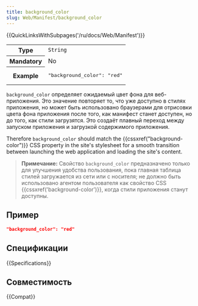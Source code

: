 ```yaml
---
title: background_color
slug: Web/Manifest/background_color
---
```


{{QuickLinksWithSubpages('/ru/docs/Web/Manifest')}}

<table class="properties">
  <tbody>
    <tr>
      <th scope="row">Type</th>
      <td><code>String</code></td>
    </tr>
    <tr>
      <th scope="row">Mandatory</th>
      <td>No</td>
    </tr>
    <tr>
      <th scope="row">Example</th>
      <td>
        <pre class="brush: json no-line-numbers">"background_color": "red"</pre>
      </td>
    </tr>
  </tbody>
</table>

`background_color` определяет ожидаемый цвет фона для веб-приложения. Это значение повторяет то, что уже доступно в стилях приложения, но может быть использовано браузерами для отрисовки цвета фона приложения после того, как манифест станет доступен, но до того, как стили загрузятся. Это создаёт плавный переход между запуском приложения и загрузкой содержимого приложения.

Therefore `background_color` should match the {{cssxref("background-color")}} CSS property in the site's stylesheet for a smooth transition between launching the web application and loading the site's content.

> **Примечание:** Свойство `background_color` предназначено только для улучшения удобства пользования, пока главная таблица стилей загружается из сети или с носителя; не должно быть использовано агентом пользователя как свойство CSS {{cssxref('background-color')}}, когда стили приложения станут доступны.

## Пример

```json
"background_color": "red"
```

## Спецификации

{{Specifications}}

## Совместимость

{{Compat}}

